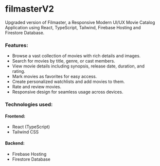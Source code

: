 # filmasterV2
Upgraded version of Filmaster, a Responsive Modern UI/UX Movie Catalog Application using React, TypeScript, Tailwind, Firebase Hosting and Firestore Database.

### Features:
* Browse a vast collection of movies with rich details and images.
* Search for movies by title, genre, or cast members.
* View movie details including synopsis, release date, duration, and rating.
* Mark movies as favorites for easy access.
* Create personalized watchlists and add movies to them.
* Rate and review movies.
* Responsive design for seamless usage across devices.

### Technologies used:

#### Frontend:
* React (TypeScript)
* Tailwind CSS

#### Backend:
* Firebase Hosting
* Firestore Database
